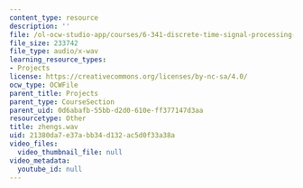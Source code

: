 ```yaml
---
content_type: resource
description: ''
file: /ol-ocw-studio-app/courses/6-341-discrete-time-signal-processing-fall-2005/21380da7e37abb34d132ac5d0f33a38a_zhengs.wav
file_size: 233742
file_type: audio/x-wav
learning_resource_types:
- Projects
license: https://creativecommons.org/licenses/by-nc-sa/4.0/
ocw_type: OCWFile
parent_title: Projects
parent_type: CourseSection
parent_uid: 0d6abafb-55bb-d2d0-610e-ff377147d3aa
resourcetype: Other
title: zhengs.wav
uid: 21380da7-e37a-bb34-d132-ac5d0f33a38a
video_files:
  video_thumbnail_file: null
video_metadata:
  youtube_id: null
---
```

